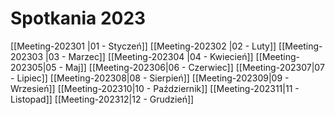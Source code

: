 # Spotkania 2023

[[Meeting-202301 |01 - Styczeń]]
[[Meeting-202302 |02 - Luty]]
[[Meeting-202303 |03 - Marzec]]
[[Meeting-202304 |04 - Kwiecień]]
[[Meeting-202305|05 - Maj]]
[[Meeting-202306|06 - Czerwiec]]
[[Meeting-202307|07 - Lipiec]]
[[Meeting-202308|08 - Sierpień]]
[[Meeting-202309|09 - Wrzesień]]
[[Meeting-202310|10 - Październik]]
[[Meeting-202311|11 - Listopad]]
[[Meeting-202312|12 - Grudzień]]
